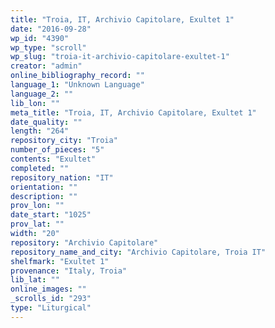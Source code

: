 ```yaml
---
title: "Troia, IT, Archivio Capitolare, Exultet 1"
date: "2016-09-28"
wp_id: "4390"
wp_type: "scroll"
wp_slug: "troia-it-archivio-capitolare-exultet-1"
creator: "admin"
online_bibliography_record: ""
language_1: "Unknown Language"
language_2: ""
lib_lon: ""
meta_title: "Troia, IT, Archivio Capitolare, Exultet 1"
date_quality: ""
length: "264"
repository_city: "Troia"
number_of_pieces: "5"
contents: "Exultet"
completed: ""
repository_nation: "IT"
orientation: ""
description: ""
prov_lon: ""
date_start: "1025"
prov_lat: ""
width: "20"
repository: "Archivio Capitolare"
repository_name_and_city: "Archivio Capitolare, Troia IT"
shelfmark: "Exultet 1"
provenance: "Italy, Troia"
lib_lat: ""
online_images: ""
_scrolls_id: "293"
type: "Liturgical"
---
```



